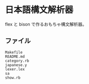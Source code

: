 日本語構文解析器
================

flex と bison で作るおもちゃ構文解析器。

ファイル
--------

    Makefile
    README.md
    category.rb
    japanese.y
    lexer.lex
    sa
    show.rb
